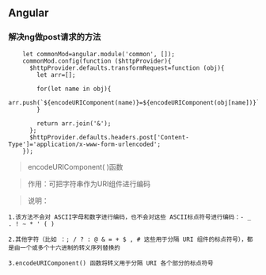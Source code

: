 ## Angular

### 解决ng做post请求的方法

```
	let commonMod=angular.module('common', []);
	commonMod.config(function ($httpProvider){
	  $httpProvider.defaults.transformRequest=function (obj){
	    let arr=[];
	
	    for(let name in obj){
	      arr.push(`${encodeURIComponent(name)}=${encodeURIComponent(obj[name])}`);
	    }
	
	    return arr.join('&');
	  };
	  $httpProvider.defaults.headers.post['Content-Type']='application/x-www-form-urlencoded';
	});
```

> encodeURIComponent( )函数

> 作用：可把字符串作为URI组件进行编码

> 说明：

	1.该方法不会对 ASCII字母和数字进行编码，也不会对这些 ASCII标点符号进行编码：- _ . ! ~ * ' ( )
	
	2.其他字符（比如 ：; / ? : @ & = + $ , # 这些用于分隔 URI 组件的标点符号），都是由一个或多个十六进制的转义序列替换的
	
	3.encodeURIComponent() 函数将转义用于分隔 URI 各个部分的标点符号
